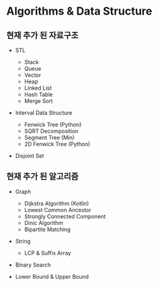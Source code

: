 # Algorithms & Data Structure


## 현재 추가 된 자료구조

- STL
    - Stack    
    - Queue
    - Vector  
    - Heap 
    - Linked List
    - Hash Table
    - Merge Sort

- Interval Data Structure    
    - Fenwick Tree (Python)
    - SQRT Decomposition
    - Segment Tree (Min)
    - 2D Fenwick Tree (Python)

- Disjoint Set

## 현재 추가 된 알고리즘

- Graph
    - Dijkstra Algorithm (Kotlin)
    - Lowest Common Ancestor
    - Strongly Connected Component
    - Dinic Algorithm
    - Bipartite Matching

- String
    - LCP & Suffix Array

- Binary Search

- Lower Bound & Upper Bound

